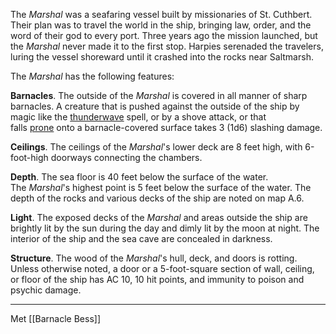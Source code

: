 The _Marshal_ was a seafaring vessel built by missionaries of St. Cuthbert. Their plan was to travel the world in the ship, bringing law, order, and the word of their god to every port. Three years ago the mission launched, but the _Marshal_ never made it to the first stop. Harpies serenaded the travelers, luring the vessel shoreward until it crashed into the rocks near Saltmarsh.

The _Marshal_ has the following features:

**Barnacles**. The outside of the _Marshal_ is covered in all manner of sharp barnacles. A creature that is pushed against the outside of the ship by magic like the [thunderwave](https://5e.tools/spells.html#thunderwave_phb) spell, or by a shove attack, or that falls [prone](https://5e.tools/conditionsdiseases.html#prone_phb) onto a barnacle-covered surface takes 3 (1d6) slashing damage.

**Ceilings**. The ceilings of the _Marshal_'s lower deck are 8 feet high, with 6-foot-high doorways connecting the chambers.

**Depth**. The sea floor is 40 feet below the surface of the water. The _Marshal_'s highest point is 5 feet below the surface of the water. The depth of the rocks and various decks of the ship are noted on map A.6.

**Light**. The exposed decks of the _Marshal_ and areas outside the ship are brightly lit by the sun during the day and dimly lit by the moon at night. The interior of the ship and the sea cave are concealed in darkness.

**Structure**. The wood of the _Marshal_'s hull, deck, and doors is rotting. Unless otherwise noted, a door or a 5-foot-square section of wall, ceiling, or floor of the ship has AC 10, 10 hit points, and immunity to poison and psychic damage.


<hr>


Met [[Barnacle Bess]]

